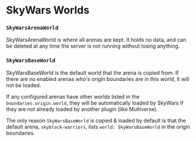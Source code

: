 SkyWars Worlds
==============

### `SkyWarsArenaWorld`
SkyWarsArenaWorld is where all arenas are kept. It holds no data, and can be deleted at any time the server is not running without losing anything.

### `SkyWarsBaseWorld`
SkyWarsBaseWorld is the default world that the arena is copied from. If there are no enabled arenas who's origin boundaries are in this world, it will not be loaded.

If any configured arenas have other worlds listed in the `boundaries.origin.world`, they will be automatically loaded by SkyWars if they are not already loaded by another plugin (like Multiverse).

The only reason `SkyWarsBaseWorld` is copied & loaded by default is that the default arena, `skyblock-warriors`, lists `world: SkyWarsBaseWorld` in the origin boundaries.
